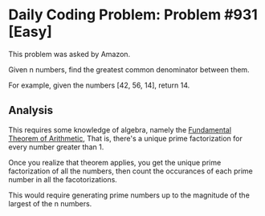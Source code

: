 # Daily Coding Problem: Problem #931 [Easy]

This problem was asked by Amazon.

Given n numbers, find the greatest common denominator between them.

For example, given the numbers [42, 56, 14], return 14.

## Analysis

This requires some knowledge of algebra,
namely the [Fundamental Theorem of Arithmetic](https://en.wikipedia.org/wiki/Fundamental_theorem_of_arithmetic),
That is,
there's a unique prime factorization for every number greater than 1.

Once you realize that theorem applies,
you get the unique prime factorization of all the numbers,
then count the occurances of each prime number in all the facotorizations.

This would require generating prime numbers up to the magnitude
of the largest of the n numbers.

